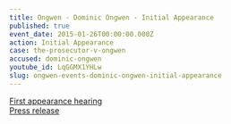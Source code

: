 ```yaml
---
title: Ongwen - Dominic Ongwen - Initial Appearance
published: true
event_date: 2015-01-26T00:00:00.000Z
action: Initial Appearance
case: the-prosecutor-v-ongwen
accused: dominic-ongwen
youtube_id: LqGGMX1YHLw
slug: ongwen-events-dominic-ongwen-initial-appearance
---
```



[First appearance hearing](https://youtu.be/LqGGMX1YHLw)
<br>[Press release](https://www.icc-cpi.int/pages/item.aspx?name=PR1085)